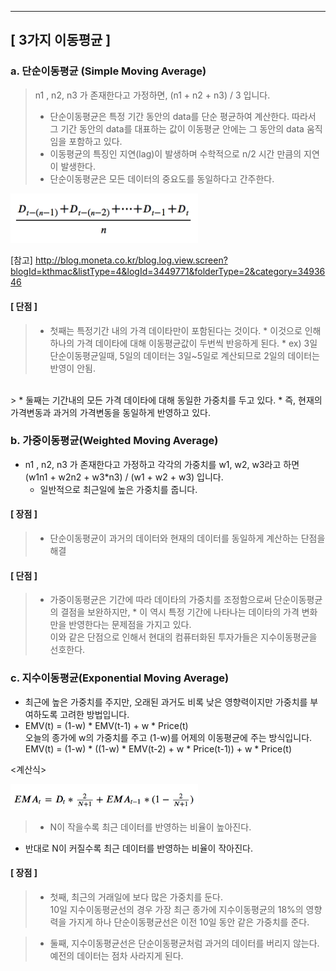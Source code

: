 
--------------------------------------------------------------------------------
## [ 3가지 이동평균 ]

### a. 단순이동평균 (Simple Moving Average)
> n1 , n2, n3 가 존재한다고 가정하면, (n1 + n2 + n3) / 3 입니다.
> * 단순이동평균은 특정 기간 동안의 data를 단순 평균하여 계산한다. 따라서 그 기간 동안의 data를 대표하는 값이 이동평균 안에는 그 동안의 data 움직임을 포함하고 있다.
> * 이동평균의 특징인 지연(lag)이 발생하며 수학적으로 n/2 시간 만큼의 지연이 발생한다.
> * 단순이동평균은 모든 데이터의 중요도를 동일하다고 간주한다.

<img src="img/formula_1.png" width="300">

[참고] http://blog.moneta.co.kr/blog.log.view.screen?blogId=kthmac&listType=4&logId=3449771&folderType=2&category=3493646
#### [ 단점 ]
> * 첫째는 특정기간 내의 가격 데이타만이 포함된다는 것이다. 
    * 이것으로 인해 하나의 가격 데이타에 대해 이동평균값이 두번씩 반응하게 된다. 
    * ex) 3일 단순이동평균일때, 5일의 데이터는 3일~5일로 계산되므로 2일의 데이터는 반영이 안됨. <br>
<br>
> * 둘째는 기간내의 모든 가격 데이타에 대해 동일한 가중치를 두고 있다. 
    * 즉, 현재의 가격변동과 과거의 가격변동을 동일하게 반영하고 있다. 
   

    
### b. 가중이동평균(Weighted Moving Average)
* n1 , n2, n3 가 존재한다고 가정하고 각각의 가중치를 w1, w2, w3라고 하면 <br>
(w1n1 + w2n2 + w3*n3) / (w1 + w2 + w3) 입니다. <br>
    * 일반적으로 최근일에 높은 가중치를 줍니다.

#### [ 장점 ]
> * 단순이동평균이 과거의 데이터와 현재의 데이터를 동일하게 계산하는 단점을 해결

#### [ 단점 ]
> * 가중이동평균은 기간에 따라 데이타의 가중치를 조정함으로써 단순이동평균의 결점을 보완하지만,
    * 이 역시 특정 기간에 나타나는 데이타의 가격 변화만을 반영한다는 문제점을 가지고 있다.  <br>
    이와 같은 단점으로 인해서 현대의 컴퓨터화된 투자가들은 지수이동평균을 선호한다.



### c. 지수이동평균(Exponential Moving Average)
* 최근에 높은 가중치를 주지만, 오래된 과거도 비록 낮은 영향력이지만 가중치를 부여하도록 고려한 방법입니다.
* EMV(t) = (1-w) * EMV(t-1) + w * Price(t) <br>
    오늘의 종가에 w의 가중치를 주고 (1-w)를 어제의 이동평균에 주는 방식입니다. <br>
EMV(t) = (1-w) * ((1-w) * EMV(t-2) + w * Price(t-1)) + w * Price(t)
 
<계산식> <br>

<img src="img/formula_2.png" width="300">

> * N이 작을수록 최근 데이터를 반영하는 비율이 높아진다. 
* 반대로 N이 커질수록 최근 데이터를 반영하는 비율이 작아진다.


#### [ 장점 ]
> * 첫째, 최근의 거래일에 보다 많은 가중치를 둔다. <br>
10일 지수이동평균선의 경우 가장 최근 종가에 지수이동평균의 18%의 영향력을 가지게 하나 단순이동평균선은 이전 10일 동안 같은 가중치를 준다.
 
> * 둘째, 지수이동평균선은 단순이동평균처럼 과거의 데이터를 버리지 않는다. 예전의 데이터는 점차 사라지게 된다.


```python

```


```python

```


```python

```
